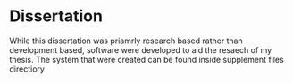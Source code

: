 # Dissertation

While this dissertation was priamrly research based rather than development based, software were developed to aid the resaech of my thesis. The system that were created can be found inside supplement files directiory
